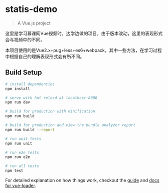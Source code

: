 # statis-demo

> A Vue.js project

这里是学习慕课网Vue视频时，边学边做的项目，由于版本改动，这里的表现形式会与视频中的不同。

本项目使用的是Vue2.x+pug+less+es6+webpack，其中一些方法，在学习过程中根据自己的理解表现形式会有所不同。

## Build Setup

``` bash
# install dependencies
npm install

# serve with hot reload at localhost:8080
npm run dev

# build for production with minification
npm run build

# build for production and view the bundle analyzer report
npm run build --report

# run unit tests
npm run unit

# run e2e tests
npm run e2e

# run all tests
npm test
```

For detailed explanation on how things work, checkout the [guide](http://vuejs-templates.github.io/webpack/) and [docs for vue-loader](http://vuejs.github.io/vue-loader).
